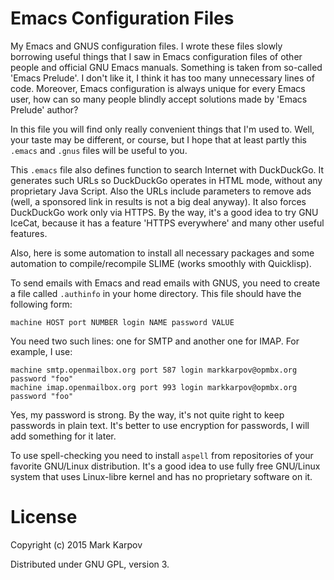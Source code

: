 # Emacs Configuration Files

My Emacs and GNUS configuration files. I wrote these files slowly borrowing
useful things that I saw in Emacs configuration files of other people and
official GNU Emacs manuals. Something is taken from so-called 'Emacs
Prelude'. I don't like it, I think it has too many unnecessary lines of
code. Moreover, Emacs configuration is always unique for every Emacs user,
how can so many people blindly accept solutions made by 'Emacs Prelude'
author?

In this file you will find only really convenient things that I'm used
to. Well, your taste may be different, or course, but I hope that at least
partly this `.emacs` and `.gnus` files will be useful to you.

This `.emacs` file also defines function to search Internet with
DuckDuckGo. It generates such URLs so DuckDuckGo operates in HTML mode,
without any proprietary Java Script. Also the URLs include parameters to
remove ads (well, a sponsored link in results is not a big deal anyway). It
also forces DuckDuckGo work only via HTTPS. By the way, it's a good idea to
try GNU IceCat, because it has a feature 'HTTPS everywhere' and many other
useful features.

Also, here is some automation to install all necessary packages and some
automation to compile/recompile SLIME (works smoothly with Quicklisp).

To send emails with Emacs and read emails with GNUS, you need to create a
file called `.authinfo` in your home directory. This file should have the
following form:

```
machine HOST port NUMBER login NAME password VALUE
```

You need two such lines: one for SMTP and another one for IMAP. For example,
I use:

```
machine smtp.openmailbox.org port 587 login markkarpov@opmbx.org password "foo"
machine imap.openmailbox.org port 993 login markkarpov@opmbx.org password "foo"
```

Yes, my password is strong. By the way, it's not quite right to keep
passwords in plain text. It's better to use encryption for passwords, I will
add something for it later.

To use spell-checking you need to install `aspell` from repositories of your
favorite GNU/Linux distribution. It's a good idea to use fully free
GNU/Linux system that uses Linux-libre kernel and has no proprietary
software on it.

# License

Copyright (c) 2015 Mark Karpov

Distributed under GNU GPL, version 3.
